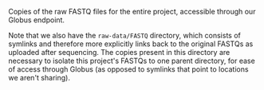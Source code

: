 Copies of the raw FASTQ files for the entire project, accessible through our Globus endpoint.

Note that we also have the `raw-data/FASTQ` directory, which consists of symlinks and therefore more explicitly links back to the original FASTQs as uploaded after sequencing. The copies present in this directory are necessary to isolate this project's FASTQs to one parent directory, for ease of access through Globus (as opposed to symlinks that point to locations we aren't sharing).
